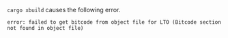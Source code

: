 `cargo xbuild` causes the following error.

```
error: failed to get bitcode from object file for LTO (Bitcode section not found in object file)
```
